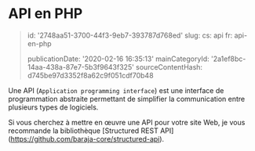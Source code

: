 API en PHP
==========

> id: '2748aa51-3700-44f3-9eb7-393787d768ed'
> slug:
> 	cs: api
> 	fr: api-en-php
> 
> publicationDate: '2020-02-16 16:35:13'
> mainCategoryId: '2a1ef8bc-14aa-438a-87e7-5b3f9643f325'
> sourceContentHash: d745be97d3352f8a62c9f051cdf70b48

Une API (`Application programming interface`) est une interface de programmation abstraite permettant de simplifier la communication entre plusieurs types de logiciels.

Si vous cherchez à mettre en œuvre une API pour votre site Web, je vous recommande la bibliothèque [Structured REST API] (https://github.com/baraja-core/structured-api).
